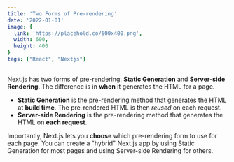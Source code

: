 ```yaml
---
title: 'Two Forms of Pre-rendering'
date: '2022-01-01'
image: {
  link: 'https://placehold.co/600x400.png',
  width: 600,
  height: 400
}
tags: ["React", "Nextjs"]
---
```


Next.js has two forms of pre-rendering: **Static Generation** and **Server-side Rendering**. The difference is in **when** it generates the HTML for a page.

- **Static Generation** is the pre-rendering method that generates the HTML at **build time**. The pre-rendered HTML is then _reused_ on each request.
- **Server-side Rendering** is the pre-rendering method that generates the HTML on **each request**.

Importantly, Next.js lets you **choose** which pre-rendering form to use for each page. You can create a "hybrid" Next.js app by using Static Generation for most pages and using Server-side Rendering for others.
